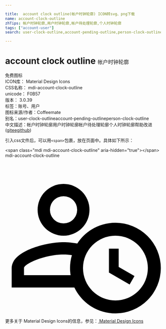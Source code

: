 ```yaml
---

title:  account clock outline(帐户时钟轮廓) ICON转svg、png下载
name: account-clock-outline
zhTips: 帐户时钟轮廓,用户时钟轮廓,帐户待处理轮廓,个人时钟轮廓
tags: ["account-user"]
search: user-clock-outline,account-pending-outline,person-clock-outline

---
```


# account clock outline  <small style="font-size: 60%;font-weight: 100">帐户时钟轮廓</small>


<div class="detail-page">
<p>
<span><span class="badge-success badge">免费图标</span> </span>
<br/>
<span>
ICON库：
<span class="badge-secondary badge">Material Design Icons</span> 
</span>
<br/>
<span>
CSS名称：
<span class="badge-secondary badge">mdi-account-clock-outline</span> 
</span>
<br/>
<span>
unicode：
<span class="badge-secondary badge">F0B57</span> 
<copy-btn content='F0B57' btn-title=""></copy-btn>
<copy-btn :content='String.fromCodePoint(parseInt("F0B57", 16))' btn-title="复制U"></copy-btn>
</span>
<br/>
<span>
版本：
<span class="badge-secondary badge">3.0.39</span> 
</span><br/><span>标签：<span class="badge-light badge"><router-link to="/tags/account-user.html">账号、用户</router-link></span></span>
<br/>
<span>图标来源/作者：<span class="badge-light badge">Coffeemate</span></span> 
<br/>
<span>别名：<span class="badge-light badge">user-clock-outline</span><span class="badge-light badge">account-pending-outline</span><span class="badge-light badge">person-clock-outline</span></span><br/><span class="zh-detail">中文描述：<span class="badge-primary badge">帐户时钟轮廓</span><span class="badge-primary badge">用户时钟轮廓</span><span class="badge-primary badge">帐户待处理轮廓</span><span class="badge-primary badge">个人时钟轮廓</span><span class="help-link"><span>帮助改进</span>(<a href="https://gitee.com/liuwave/icon-helper/edit/master/json/material/account-clock-outline.json" target="_blank" rel="noopener noreferrer">gitee</a><a href="https://github.com/liuwave/icon-helper/edit/master/json/material/account-clock-outline.json" target="_blank" rel="noopener noreferrer">github</a></span>)</span><br/>
</p>
</div>
<div class="alert alert-dark">
  <i class="mdi mdi-account-clock-outline mdi-48px"></i>
  <i class="mdi mdi-account-clock-outline mdi-36px"></i>
  <i class="mdi mdi-account-clock-outline mdi-24px"></i>
  <i class="mdi mdi-account-clock-outline mdi-18px"></i>
</div>
<div>
  <p>引入css文件后，可以用<code>&lt;span&gt;</code>包裹，放在页面中。具体如下所示：    
  </p>
  <div class="alert alert-primary" style="font-size: 14px">
    &lt;span class="mdi mdi-account-clock-outline" aria-hidden="true"&gt;&lt;/span&gt;
    <copy-btn content='<span class="mdi mdi-account-clock-outline" aria-hidden="true"></span>'></copy-btn>
  </div>
  <div class="alert alert-secondary">
    <i class="mdi mdi-account-clock-outline"
    style="font-size: 24px"
    aria-hidden="true"></i> mdi-account-clock-outline
    <copy-btn content="mdi-account-clock-outline" btn-title="复制图标名称"></copy-btn>
  </div>
</div>
<div id="svg" class="svg-wrap">
<svg xmlns="http://www.w3.org/2000/svg" viewBox="0 0 24 24"><path d="M16,14H17.5V16.82L19.94,18.23L19.19,19.53L16,17.69V14M17,12A5,5 0 0,0 12,17A5,5 0 0,0 17,22A5,5 0 0,0 22,17A5,5 0 0,0 17,12M17,10A7,7 0 0,1 24,17A7,7 0 0,1 17,24C14.21,24 11.8,22.36 10.67,20H1V17C1,14.34 6.33,13 9,13C9.6,13 10.34,13.07 11.12,13.2C12.36,11.28 14.53,10 17,10M10,17C10,16.3 10.1,15.62 10.29,15C9.87,14.93 9.43,14.9 9,14.9C6.03,14.9 2.9,16.36 2.9,17V18.1H10.09C10.03,17.74 10,17.37 10,17M9,4A4,4 0 0,1 13,8A4,4 0 0,1 9,12A4,4 0 0,1 5,8A4,4 0 0,1 9,4M9,5.9A2.1,2.1 0 0,0 6.9,8A2.1,2.1 0 0,0 9,10.1A2.1,2.1 0 0,0 11.1,8A2.1,2.1 0 0,0 9,5.9Z" /></svg>
</div>
<detail full-name='mdi-account-clock-outline'></detail>
    
<div><p>更多关于 Material Design Icons的信息，参见：<a target="_blank" href="https://iconhelper.cn/material.html"> Material Design Icons</a>
</p></div>
